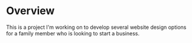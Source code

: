 <h1>Overview</h1>

<p>This is a project I'm working on to develop several website design options for a family member who is looking to start a business.</p>
<p></p>